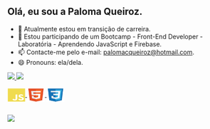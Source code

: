 ## Olá, eu sou a Paloma Queiroz.

- 🔭 Atualmente estou em transição de carreira.
- 🌱 Estou participando de um Bootcamp - Front-End Developer - Laboratória - Aprendendo JavaScript e Firebase.
- 📫 Contacte-me pelo e-mail: palomacqueiroz@hotmail.com.
- 😄 Pronouns: ela/dela.

<div>
  <a href="https://github.com/palomacqueiroz">
  <img height="180em" src="https://github-readme-stats.vercel.app/api?username=palomacqueiroz&show_icons=true&theme=dark&include_all_commits=true&count_private=true"/>
  <img height="180em" src="https://github-readme-stats.vercel.app/api/top-langs/?username=palomacqueiroz&layout=compact&langs_count=7&theme=dark"/>
</div>
<div style="display: inline_block"><br>
  <img align="center" alt="Rafa-Js" height="30" width="40" src="https://raw.githubusercontent.com/devicons/devicon/master/icons/javascript/javascript-plain.svg">
  <img align="center" alt="Rafa-HTML" height="30" width="40" src="https://raw.githubusercontent.com/devicons/devicon/master/icons/html5/html5-original.svg">
  <img align="center" alt="Rafa-CSS" height="30" width="40" src="https://raw.githubusercontent.com/devicons/devicon/master/icons/css3/css3-original.svg">
</div>
  
  ##
  
<div>   
 <a href="https://www.linkedin.com/in/palomac-queiroz/" target="_blank"><img src="https://img.shields.io/badge/-LinkedIn-%230077B5?style=for-the-badge&logo=linkedin&logoColor=white" target="_blank"></a> 
</div>
